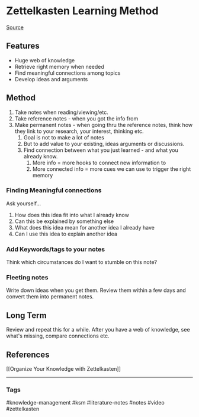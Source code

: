 # Zettelkasten Learning Method

[Source](https://www.youtube.com/watch?v=rOSZOCoqOo8)

## Features
* Huge web of knowledge
* Retrieve right memory when needed
* Find meaningful connections among topics
* Develop ideas and arguments
  
## Method
1. Take notes when reading/viewing/etc.
2. Take reference notes - when you got the info from
3. Make permanent notes - when going thru the reference notes, think how they link to your research, your interest, thinking etc.
   1. Goal is not to make a lot of notes
   2. But to add value to your existing, ideas arguments or discussions.
   3. Find connection between what you just learned - and what you already know.
      1. More info = more hooks to connect new information to
      2. More connected info = more cues we can use to trigger the right memory

### Finding Meaningful connections
Ask yourself...
1. How does this idea fit into what I already know
2. Can this be explained by something else
3. What does this idea mean for another idea I already have
4. Can I use this idea to explain another idea

### Add Keywords/tags to your notes
Think which circumstances do I want to stumble on this note?

### Fleeting notes
Write down ideas when you get them. Review them within a few days and convert them into permanent notes.

## Long Term

Review and repeat this for a while. After you have a web of knowledge, see what's missing, compare connections etc. 

## References
[[Organize Your Knowledge with Zettelkasten]]


---
### Tags
#knowledge-management #ksm #literature-notes #notes #video #zettelkasten
